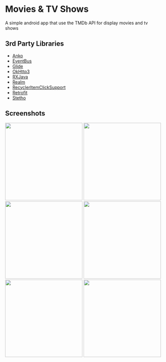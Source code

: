 # Movies & TV Shows

A simple android app that use the TMDb API for display movies and tv shows

## 3rd Party Libraries
* [Anko](https://github.com/Kotlin/anko)
* [EventBus](https://github.com/greenrobot/EventBus)
* [Glide](https://github.com/bumptech/glide)
* [OkHttp3](https://square.github.io/okhttp/)
* [RXJava](https://github.com/ReactiveX/RxAndroid)
* [Realm](https://realm.io/blog/realm-for-android/)
* [RecyclerItemClickSupport](https://github.com/rohitshampur/RecyclerItemClickSupport)
* [Retrofit](https://square.github.io/retrofit/)
* [Stetho](https://facebook.github.io/stetho/)

## Screenshots
<img src="https://user-images.githubusercontent.com/41158713/52184356-0b32f000-27f1-11e9-8dba-7e3a05745c7e.jpg" width="250"> <img src="https://user-images.githubusercontent.com/41158713/52184357-0b32f000-27f1-11e9-9e20-79ec24ae326a.jpg" width="250">
<img src="https://user-images.githubusercontent.com/41158713/52184358-0b32f000-27f1-11e9-84fb-5c92ea52ab8e.jpg" width="250">
<img src="https://user-images.githubusercontent.com/41158713/52184359-0bcb8680-27f1-11e9-8bb2-099e28af47e4.jpg" width="250">
<img src="https://user-images.githubusercontent.com/41158713/52184360-0bcb8680-27f1-11e9-8d32-d619683c75d8.jpg" width="250">
<img src="https://user-images.githubusercontent.com/41158713/52184361-0bcb8680-27f1-11e9-9c6b-578bc7a941c9.jpg" width="250">
